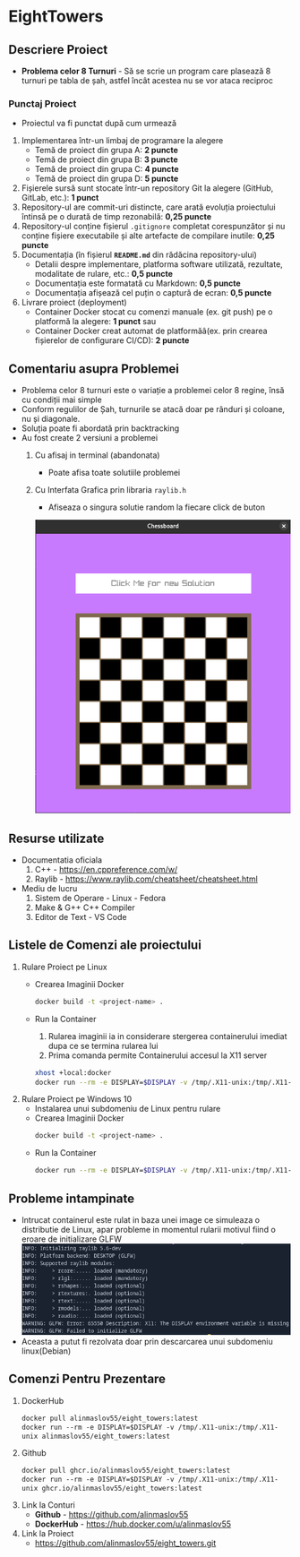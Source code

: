 # EightTowers

## Descriere Proiect

- **Problema celor 8 Turnuri** - Să se scrie un program care plasează 8 turnuri pe tabla de șah, astfel încât acestea nu se vor ataca reciproc

### Punctaj Proiect

- Proiectul va fi punctat după cum urmează

1. Implementarea într-un limbaj de programare la alegere
    - Temă de proiect din grupa A: **2 puncte**
    - Temă de proiect din grupa B: **3 puncte**
    - Temă de proiect din grupa C: **4 puncte**
    - Temă de proiect din grupa D: **5 puncte**
2. Fișierele sursă sunt stocate într-un repository Git la alegere (GitHub, GitLab, etc.): **1 punct**
3. Repository-ul are commit-uri distincte, care arată evoluția proiectului întinsă pe o durată de timp rezonabilă: **0,25 puncte**
4. Repository-ul conține fișierul ```.gitignore``` completat corespunzător și nu conține fișiere executabile și alte artefacte de compilare inutile: **0,25 puncte**
5. Documentația (în fișierul **```README.md```** din rădăcina repository-ului)
    - Detalii despre implementare, platforma software utilizată, rezultate, modalitate de rulare, etc.: **0,5 puncte**
    - Documentația este formatată cu Markdown: **0,5 puncte**
    - Documentația afișează cel puțin o captură de ecran: **0,5 puncte**
6. Livrare proiect (deployment)
    - Container Docker stocat cu comenzi manuale (ex. git push) pe o platformă la alegere: **1 punct**
        sau
    - Container Docker creat automat de platformăâ(ex. prin crearea fișierelor de configurare CI/CD): **2 puncte**

## Comentariu asupra Problemei

- Problema celor 8 turnuri este o variație a problemei celor 8 regine, însă cu condiții mai simple
- Conform regulilor de Șah, turnurile se atacă doar pe rânduri și coloane, nu și diagonale.
- Soluția poate fi abordată prin backtracking
- Au fost create 2 versiuni a problemei
    1. Cu afisaj in terminal (abandonata)
        - Poate afisa toate solutiile problemei
    2. Cu Interfata Grafica prin libraria ```raylib.h```
        - Afiseaza o singura solutie random la fiecare click de buton

        ![Interfata GUI cu Raylib](imgReadme/GUI.png)

## Resurse utilizate

- Documentatia oficiala
    1. C++ - https://en.cppreference.com/w/
    2. Raylib - https://www.raylib.com/cheatsheet/cheatsheet.html
- Mediu de lucru
    1. Sistem de Operare - Linux - Fedora
    2. Make & G++ C++ Compiler
    3. Editor de Text - VS Code



## Listele de Comenzi ale proiectului

1. Rulare Proiect pe Linux
    - Crearea Imaginii Docker
        ```bash
        docker build -t <project-name> .
        ```
    - Run la Container
        1. Rularea imaginii ia in considerare stergerea containerului imediat dupa ce se termina rularea lui
        2. Prima comanda permite Containerului accesul la X11 server

        ```bash
        xhost +local:docker
        docker run --rm -e DISPLAY=$DISPLAY -v /tmp/.X11-unix:/tmp/.X11-unix <projetc-name>
        ```
2. Rulare Proiect pe Windows 10
    - Instalarea unui subdomeniu de Linux pentru rulare
    - Crearea Imaginii Docker
        ```bash
        docker build -t <project-name> .
        ```
    - Run la Container
        ```bash
        docker run --rm -e DISPLAY=$DISPLAY -v /tmp/.X11-unix:/tmp/.X11-unix <project-name>
        ```

## Probleme intampinate

- Intrucat containerul este rulat in baza unei image ce simuleaza o distributie de Linux, apar probleme in momentul rularii motivul fiind o eroare de initializare GLFW
  ![terminal_image_of_problem](imgReadme/problema.png)
- Aceasta a putut fi rezolvata doar prin descarcarea unui subdomeniu linux(Debian)

## Comenzi Pentru Prezentare

1. DockerHub
    ```
    docker pull alinmaslov55/eight_towers:latest
    docker run --rm -e DISPLAY=$DISPLAY -v /tmp/.X11-unix:/tmp/.X11-unix alinmaslov55/eight_towers:latest
    ```
2. Github
    ```
    docker pull ghcr.io/alinmaslov55/eight_towers:latest
    docker run --rm -e DISPLAY=$DISPLAY -v /tmp/.X11-unix:/tmp/.X11-unix ghcr.io/alinmaslov55/eight_towers:latest
    ```
3. Link la Conturi
    - **Github** - https://github.com/alinmaslov55
    - **DockerHub** - https://hub.docker.com/u/alinmaslov55
4. Link la Proiect
    - https://github.com/alinmaslov55/eight_towers.git

